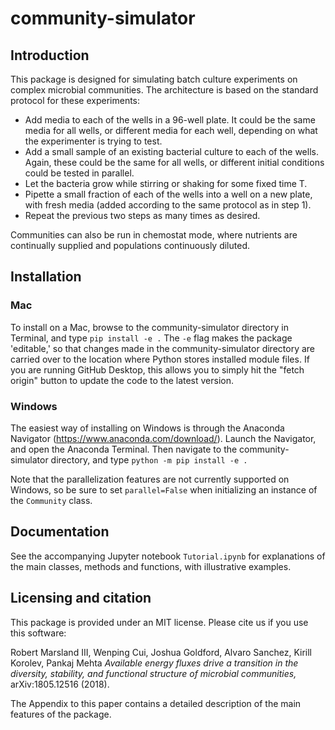 # community-simulator

## Introduction
This package is designed for simulating batch culture experiments on complex microbial communities. The architecture is based on the standard protocol for these experiments:
- Add media to each of the wells in a 96-well plate. It could be the same media for all wells, or different media for each well, depending on what the experimenter is trying to test.
- Add a small sample of an existing bacterial culture to each of the wells. Again, these could be the same for all wells, or different initial conditions could be tested in parallel.
- Let the bacteria grow while stirring or shaking for some fixed time T.
- Pipette a small fraction of each of the wells into a well on a new plate, with fresh media (added according to the same protocol as in step 1).
- Repeat the previous two steps as many times as desired.

Communities can also be run in chemostat mode, where nutrients are continually supplied and populations continuously diluted.  

## Installation
### Mac
To install on a Mac, browse to the community-simulator directory in Terminal, and type
`pip install -e .`
The `-e` flag makes the package 'editable,' so that changes made in the community-simulator directory are carried over to the location where Python stores installed module files. If you are running GitHub Desktop, this allows you to simply hit the "fetch origin" button to update the code to the latest version.

### Windows
The easiest way of installing on Windows is through the Anaconda Navigator (https://www.anaconda.com/download/). Launch the Navigator, and open the Anaconda Terminal. Then navigate to the community-simulator directory, and type
`python -m pip install -e .`

Note that the parallelization features are not currently supported on Windows, so be sure to set `parallel=False` when initializing an instance of the `Community` class.

## Documentation
See the accompanying Jupyter notebook `Tutorial.ipynb` for explanations of the main classes, methods and functions, with illustrative examples.

## Licensing and citation
This package is provided under an MIT license. Please cite us if you use this software: 

Robert Marsland III, Wenping Cui, Joshua Goldford, Alvaro Sanchez, Kirill Korolev, Pankaj Mehta *Available energy fluxes drive a transition in the diversity, stability, and functional structure of microbial communities,*  arXiv:1805.12516 (2018). 

The Appendix to this paper contains a detailed description of the main features of the package.
